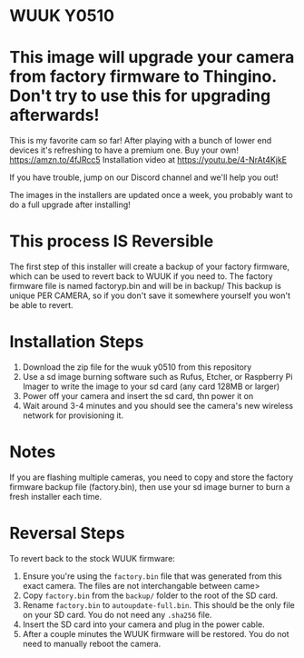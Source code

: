 # WUUK Y0510

# This image will upgrade your camera from factory firmware to Thingino. Don't try to use this for upgrading afterwards!

This is my favorite cam so far! After playing with a bunch of lower end devices it's refreshing to have a premium one.
Buy your own! https://amzn.to/4fJRcc5
Installation video at https://youtu.be/4-NrAt4KjkE

If you have trouble, jump on our Discord channel and we'll help you out!

The images in the installers are updated once a week, you probably want to do a full upgrade after installing!


# This process IS Reversible

The first step of this installer will create a backup of your factory firmware, which can be used to revert back to WUUK if you need to.
The factory firmware file is named factoryp.bin and will be in backup/
This backup is unique PER CAMERA, so if you don't save it somewhere yourself you won't be able to revert.

# Installation Steps

1. Download the zip file for the wuuk y0510 from this repository
2. Use a sd image burning software such as Rufus, Etcher, or Raspberry Pi Imager to write the image to your sd card (any card 128MB or larger)
3. Power off your camera and insert the sd card, thn power it on
4. Wait around 3-4 minutes and you should see the camera's new wireless network for provisioning it.

# Notes

If you are flashing multiple cameras, you need to copy and store the factory firmware backup file (factory.bin), then use
your sd image burner to burn a fresh installer each time.

# Reversal Steps

To revert back to the stock WUUK firmware:

1. Ensure you're using the `factory.bin` file that was generated from this exact camera. The files are not interchangable between came>
2. Copy `factory.bin` from the `backup/` folder to the root of the SD card.
3. Rename `factory.bin` to `autoupdate-full.bin`. This should be the only file on your SD card. You do not need any `.sha256` file.
4. Insert the SD card into your camera and plug in the power cable.
5. After a couple minutes the WUUK firmware will be restored. You do not need to manually reboot the camera.
